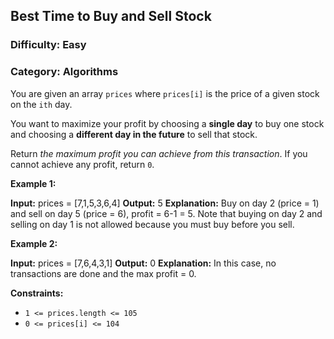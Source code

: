 ## Best Time to Buy and Sell Stock

### Difficulty: Easy

### Category: Algorithms

You are given an array `prices` where `prices[i]` is the price of a given stock on the `ith` day.

You want to maximize your profit by choosing a **single day** to buy one stock and choosing a **different day in the future** to sell that stock.

Return _the maximum profit you can achieve from this transaction_. If you cannot achieve any profit, return `0`.

**Example 1:**

**Input:** prices = \[7,1,5,3,6,4\]
**Output:** 5
**Explanation:** Buy on day 2 (price = 1) and sell on day 5 (price = 6), profit = 6-1 = 5.
Note that buying on day 2 and selling on day 1 is not allowed because you must buy before you sell.

**Example 2:**

**Input:** prices = \[7,6,4,3,1\]
**Output:** 0
**Explanation:** In this case, no transactions are done and the max profit = 0.

**Constraints:**

*   `1 <= prices.length <= 105`
*   `0 <= prices[i] <= 104`
